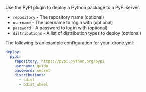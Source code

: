 Use the PyPI plugin to deploy a Python package to a PyPI server.

* `repository` - The repository name (optional)
* `username` - The username to login with (optional)
* `password` - A password to login with (optional)
* `distributions` - A list of distribution types to deploy (optional)

The following is an example configuration for your .drone.yml:

```yaml
deploy:
  pypi:
    repository: https://pypi.python.org/pypi
    username: guido
    password: secret
    distributions:
      - sdist
      - bdist_wheel
```
